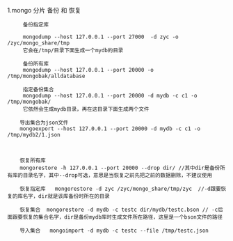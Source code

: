  1.mongo 分片 备份  和  恢复

		 备份指定库   
		
		 mongodump --host 127.0.0.1 --port 27000  -d zyc -o /zyc/mongo_share/tmp  
		 它会在/tmp/目录下面生成一个mydb的目录   
		 
		 备份所有库   
		 mongodump --host 127.0.0.1 --port 20000 -o /tmp/mongobak/alldatabase   
		 
		 指定备份集合   
		 mongodump --host 127.0.0.1 --port 20000 -d mydb -c c1 -o /tmp/mongobak/   
		 它依然会生成mydb目录，再在这目录下面生成两个文件   
		
		导出集合为json文件   
		mongoexport --host 127.0.0.1 --port 20000 -d mydb -c c1 -o /tmp/mydb2/1.json 


		
		恢复所有库   
		mongorestore -h 127.0.0.1 --port 20000 --drop dir/ //其中dir是备份所有库的目录名字，其中--drop可选，意思是当恢复之前先把之前的数据删除，不建议使用   
		
		恢复指定库   mongorestore -d zyc /zyc/mongo_share/tmp/zyc  //-d跟要恢复的库名字，dir就是该库备份时所在的目录   
		
		恢复集合  mongorestore -d mydb -c testc dir/mydb/testc.bson // -c后面跟要恢复的集合名字，dir是备份mydb库时生成文件所在路径，这里是一个bson文件的路径   
		
		导入集合   mongoimport -d mydb -c testc --file /tmp/testc.json  
